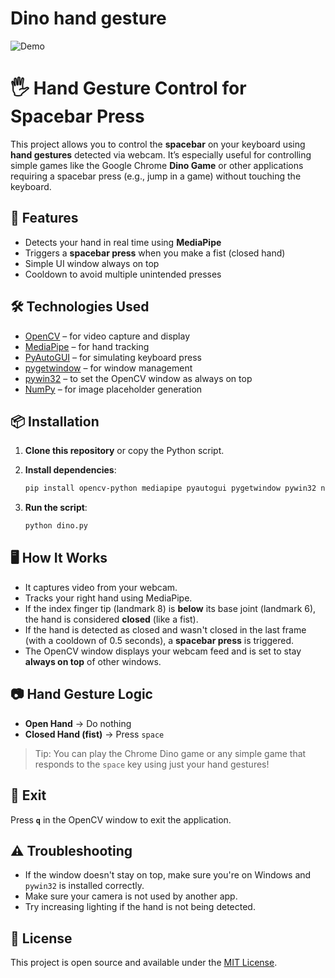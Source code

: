 # Dino hand gesture
![Demo](hand_gesture_demo.png)

# 🖐️ Hand Gesture Control for Spacebar Press

This project allows you to control the **spacebar** on your keyboard using **hand gestures** detected via webcam. It’s especially useful for controlling simple games like the Google Chrome **Dino Game** or other applications requiring a spacebar press (e.g., jump in a game) without touching the keyboard.

## 🚀 Features

- Detects your hand in real time using **MediaPipe**
- Triggers a **spacebar press** when you make a fist (closed hand)
- Simple UI window always on top
- Cooldown to avoid multiple unintended presses

## 🛠️ Technologies Used

- [OpenCV](https://opencv.org/) – for video capture and display
- [MediaPipe](https://mediapipe.dev/) – for hand tracking
- [PyAutoGUI](https://pyautogui.readthedocs.io/en/latest/) – for simulating keyboard press
- [pygetwindow](https://pypi.org/project/PyGetWindow/) – for window management
- [pywin32](https://pypi.org/project/pywin32/) – to set the OpenCV window as always on top
- [NumPy](https://numpy.org/) – for image placeholder generation

## 📦 Installation

1. **Clone this repository** or copy the Python script.

2. **Install dependencies**:

    ```bash
    pip install opencv-python mediapipe pyautogui pygetwindow pywin32 numpy
    ```

3. **Run the script**:

    ```bash
    python dino.py
    ```

## 🖥️ How It Works

- It captures video from your webcam.
- Tracks your right hand using MediaPipe.
- If the index finger tip (landmark 8) is **below** its base joint (landmark 6), the hand is considered **closed** (like a fist).
- If the hand is detected as closed and wasn't closed in the last frame (with a cooldown of 0.5 seconds), a **spacebar press** is triggered.
- The OpenCV window displays your webcam feed and is set to stay **always on top** of other windows.

## 📷 Hand Gesture Logic

- **Open Hand** → Do nothing  
- **Closed Hand (fist)** → Press `space`

> Tip: You can play the Chrome Dino game or any simple game that responds to the `space` key using just your hand gestures!

## 🛑 Exit

Press **`q`** in the OpenCV window to exit the application.

## ⚠️ Troubleshooting

- If the window doesn't stay on top, make sure you're on Windows and `pywin32` is installed correctly.
- Make sure your camera is not used by another app.
- Try increasing lighting if the hand is not being detected.

## 📄 License

This project is open source and available under the [MIT License](LICENSE).
